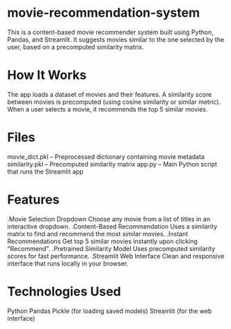 # movie-recommendation-system
This is a content-based movie recommender system built using Python, Pandas, and Streamlit. It suggests movies similar to the one selected by the user, based on a precomputed similarity matrix.
# How It Works
The app loads a dataset of movies and their features.
A similarity score between movies is precomputed (using cosine similarity or similar metric).
When a user selects a movie, it recommends the top 5 similar movies.
# Files
movie_dict.pkl – Preprocessed dictionary containing movie metadata
similarity.pkl – Precomputed similarity matrix
app.py – Main Python script that runs the Streamlit app
# Features
.Movie Selection Dropdown
Choose any movie from a list of titles in an interactive dropdown.
.Content-Based Recommendation
Uses a similarity matrix to find and recommend the most similar movies.
.Instant Recommendations
Get top 5 similar movies instantly upon clicking "Recommend".
.Pretrained Similarity Model
Uses precomputed similarity scores for fast performance.
.Streamlit Web Interface
Clean and responsive interface that runs locally in your browser.
# Technologies Used
Python
Pandas
Pickle (for loading saved models)
Streamlit (for the web interface)


